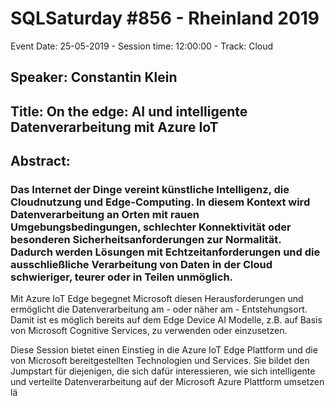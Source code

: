 # SQLSaturday #856 - Rheinland 2019
Event Date: 25-05-2019 - Session time: 12:00:00 - Track: Cloud
## Speaker: Constantin Klein
## Title: On the edge: AI und intelligente Datenverarbeitung mit Azure IoT
## Abstract:
### Das Internet der Dinge vereint künstliche Intelligenz, die Cloudnutzung und Edge-Computing. In diesem Kontext wird Datenverarbeitung an Orten mit rauen Umgebungsbedingungen, schlechter Konnektivität oder besonderen Sicherheitsanforderungen zur Normalität. Dadurch werden Lösungen mit Echtzeitanforderungen und die ausschließliche Verarbeitung von Daten in der Cloud schwieriger, teurer oder in Teilen unmöglich.

Mit Azure IoT Edge begegnet Microsoft diesen Herausforderungen und ermöglicht die Datenverarbeitung am - oder näher am - Entstehungsort. Damit ist es möglich bereits auf dem Edge Device AI Modelle, z.B. auf Basis von Microsoft Cognitive Services, zu verwenden oder einzusetzen.

Diese Session bietet einen Einstieg in die Azure IoT Edge Plattform und die von Microsoft bereitgestellten Technologien und Services. Sie bildet den Jumpstart für diejenigen, die sich dafür interessieren, wie sich intelligente und verteilte Datenverarbeitung auf der Microsoft Azure Plattform umsetzen lä
